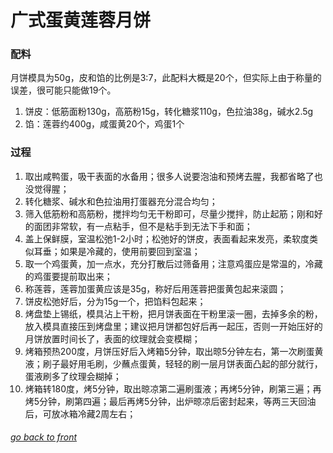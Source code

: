 # 广式蛋黄莲蓉月饼

### 配料
月饼模具为50g，皮和馅的比例是3:7，此配料大概是20个，但实际上由于称量的误差，很可能只能做19个。
1. 饼皮：低筋面粉130g，高筋粉15g，转化糖浆110g，色拉油38g，碱水2.5g
2. 馅：莲蓉约400g，咸蛋黄20个，鸡蛋1个

### 过程
1. 取出咸鸭蛋，吸干表面的水备用；很多人说要泡油和预烤去腥，我都省略了也没觉得腥；
2. 转化糖浆、碱水和色拉油用打蛋器充分混合均匀；
3. 筛入低筋粉和高筋粉，搅拌均匀无干粉即可，尽量少搅拌，防止起筋；刚和好的面团非常软，有一点粘手，但不是粘手到无法下手和面；
4. 盖上保鲜膜，室温松弛1-2小时；松弛好的饼皮，表面看起来发亮，柔软度类似耳垂；如果是冷藏的，使用前要回到室温；
5. 取一个鸡蛋黄，加一点水，充分打散后过筛备用；注意鸡蛋应是常温的，冷藏的鸡蛋要提前取出来；
6. 称莲蓉，莲蓉加蛋黄应该是35g，称好后用莲蓉把蛋黄包起来滚圆；
7. 饼皮松弛好后，分为15g一个，把馅料包起来；
8. 烤盘垫上锡纸，模具沾上干粉，把月饼表面在干粉里滚一圈，去掉多余的粉，放入模具直接压到烤盘里；建议把月饼都包好后再一起压，否则一开始压好的月饼放置时间长了，表面的纹理就会变模糊；
9. 烤箱预热200度，月饼压好后入烤箱5分钟，取出晾5分钟左右，第一次刷蛋黄液；刷子最好用毛刷，少蘸点蛋黄，轻轻的刷一层月饼表面凸起的部分就行，蛋液刷多了纹理会糊掉；
10. 烤箱转180度，烤5分钟，取出晾凉第二遍刷蛋液；再烤5分钟，刷第三遍；再烤5分钟，刷第四遍；最后再烤5分钟，出炉晾凉后密封起来，等两三天回油后，可放冰箱冷藏2周左右；





###### [go back to front](https://zhengyunfeng.github.io/life.github.io)
